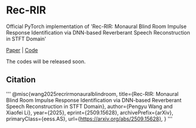 # Rec-RIR
Official PyTorch implementation of 'Rec-RIR: Monaural Blind Room Impulse Response Identification via DNN-based Reverberant Speech Reconstruction in STFT Domain'

[Paper](https://arxiv.org/abs/2509.15628) | [Code](https://github.com/Audio-WestlakeU/Rec-RIR)

The codes will be released soon.

## Citation
'''
@misc{wang2025recrirmonauralblindroom,
      title={Rec-RIR: Monaural Blind Room Impulse Response Identification via DNN-based Reverberant Speech Reconstruction in STFT Domain}, 
      author={Pengyu Wang and Xiaofei Li},
      year={2025},
      eprint={2509.15628},
      archivePrefix={arXiv},
      primaryClass={eess.AS},
      url={https://arxiv.org/abs/2509.15628}, 
}
'''
